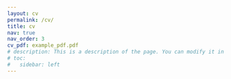 ```yaml
---
layout: cv
permalink: /cv/
title: cv
nav: true
nav_order: 3
cv_pdf: example_pdf.pdf
# description: This is a description of the page. You can modify it in 'pages/_cv.md'. You can also change or remove the top pdf download button.
# toc:
#   sidebar: left
---
```

